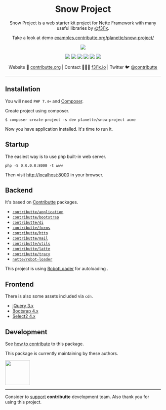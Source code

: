<h1 align=center>Snow Project</h1>

<p align=center>
    Snow Project is a web starter kit project for Nette Framework with many useful libraries by <a href="https://github.com/f3l1x">@f3l1x</a>.
</p>

<p align=center>
    Take a look at demo <a href="https://examples.contributte.org/planette/snow-project/">examples.contributte.org/planette/snow-project/</a>
</p>

<p align=center>
    <img src="https://raw.githubusercontent.com/planette/snow-project/master/.docs/screenshot1.png">
</p>

<p align=center>
  <a href="https://github.com/planette/snow-project/actions"><img src="https://badgen.net/github/checks/planette/snow-project/master?cache=300"></a>
  <a href="https://packagist.org/packages/planette/snow-project"><img src="https://badgen.net/packagist/php/planette/snow-project"></a>
  <a href="https://github.com/planette/snow-project"><img src="https://badgen.net/github/license/planette/snow-project"></a>
  <a href="https://bit.ly/ctteg"><img src="https://badgen.net/badge/support/gitter/cyan"></a>
  <a href="https://bit.ly/cttfo"><img src="https://badgen.net/badge/support/forum/yellow"></a>
  <a href="https://contributte.org/partners.html"><img src="https://badgen.net/badge/sponsor/donations/F96854"></a>
</p>

<p align=center>
Website 🚀 <a href="https://contributte.org">contributte.org</a> | Contact 👨🏻‍💻 <a href="https://f3l1x.io">f3l1x.io</a> | Twitter 🐦 <a href="https://twitter.com/contributte">@contributte</a>
</p>

-----

## Installation

You will need `PHP 7.4+` and [Composer](https://getcomposer.org/).

Create project using composer.

```
$ composer create-project -s dev planette/snow-project acme
```

Now you have application installed. It's time to run it.

## Startup

The easiest way is to use php built-in web server.

```
php -S 0.0.0.0:8000 -t www
```

Then visit [http://localhost:8000](http://localhost:8000) in your browser.

## Backend

It's based on [Contributte](https://contributte.org/) packages.

- [`contributte/application`](https://github.com/contributte/application)
- [`contributte/bootstrap`](https://github.com/contributte/bootstrap)
- [`contributte/di`](https://github.com/contributte/di)
- [`contributte/forms`](https://github.com/contributte/forms)
- [`contributte/http`](https://github.com/contributte/http)
- [`contributte/mail`](https://github.com/contributte/mail)
- [`contributte/utils`](https://github.com/contributte/utils)
- [`contributte/latte`](https://github.com/contributte/latte)
- [`contributte/tracy`](https://github.com/contributte/tracy)
- [`nette/robot-loader`](https://github.com/nette/robot-loader)

This project is using [RobotLoader](https://doc.nette.org/cs/3.0/robotloader) for autoloading .

## Frontend

There is also some assets included via `cdn`.

- [jQuery 3.x](https://jquery.com/)
- [Bootsrap 4.x](https://getbootstrap.com/)
- [Select2 4.x](https://select2.org/)

## Development

See [how to contribute](https://contributte.org/contributing.html) to this package.

This package is currently maintaining by these authors.

<a href="https://github.com/f3l1x">
    <img width="80" height="80" src="https://avatars2.githubusercontent.com/u/538058?v=3&s=80">
</a>

-----

Consider to [support](https://contributte.org/partners.html) **contributte** development team.
Also thank you for using this project.
